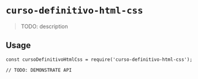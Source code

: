 # `curso-definitivo-html-css`

> TODO: description

## Usage

```
const cursoDefinitivoHtmlCss = require('curso-definitivo-html-css');

// TODO: DEMONSTRATE API
```
